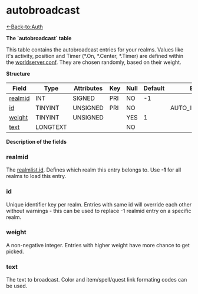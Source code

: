 # autobroadcast

[<-Back-to:Auth](database-auth.md)

**The \`autobroadcast\` table**

This table contains the autobroadcast entries for your realms. Values like it's activity, position and Timer (\*.On, \*.Center, \*.Timer) are defined within the [worldserver.conf](https://github.com/azerothcore/azerothcore-wotlk/blob/master/src/server/worldserver/worldserver.conf.dist). They are chosen randomly, based on their weight.

**Structure**

| Field        | Type     | Attributes | Key | Null | Default | Extra          | Comment |
| ------------ | -------- | ---------- | --- | ---- | ------- | -------------- | ------- |
| [realmid][1] | INT      | SIGNED     | PRI | NO   | -1      |                |         |
| [id][2]      | TINYINT  | UNSIGNED   | PRI | NO   |         | AUTO_INCREMENT |         |
| [weight][3]  | TINYINT  | UNSIGNED   |     | YES  | 1       |                |         |
| [text][4]    | LONGTEXT |            |     | NO   |         |                |         |

[1]: #realmid
[2]: #id
[3]: #weight
[4]: #text

**Description of the fields**

### realmid

The [realmlist.id](realmlist). Defines which realm this entry belongs to. Use **-1** for all realms to load this entry.

### id

Unique identifier key per realm. Entries with same id will override each other without warnings - this can be used to replace -1 realmid entry on a specific realm.

### weight

A non-negative integer. Entries with higher weight have more chance to get picked.

### text

The text to broadcast. Color and item/spell/quest link formating codes can be used.
